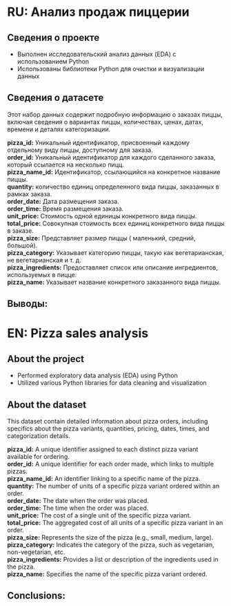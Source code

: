 # **RU: Анализ продаж пиццерии**</br>
## **Сведения о проекте**</br>
* Выполнен исследовательский анализ данных (EDA) с использованием Python
* Использованы библиотеки Python для очистки и визуализации данных
  
## **Сведения о датасете**</br>

Этот набор данных содержит подробную информацию о заказах пиццы, включая сведения о вариантах пиццы, количествах, ценах, датах, времени и деталях категоризации.

**pizza_id:** Уникальный идентификатор, присвоенный каждому отдельному виду пиццы, доступному для заказа.</br>
**order_id:** Уникальный идентификатор для каждого сделанного заказа, который ссылается на несколько пицц.</br>
**pizza_name_id:** Идентификатор, ссылающийся на конкретное название пиццы.</br>
**quantity:** количество единиц определенного вида пиццы, заказанных в рамках заказа.</br>
**order_date:** Дата размещения заказа.</br>
**order_time:** Время размещения заказа.</br>
**unit_price:** Стоимость одной единицы конкретного вида пиццы.</br>
**total_price:** Совокупная стоимость всех единиц конкретного вида пиццы в заказе.</br>
**pizza_size:** Представляет размер пиццы ( маленький, средний, большой).</br>
**pizza_category:** Указывает категорию пиццы, такую как вегетарианская, не вегетарианская и т. д.</br>
**pizza_ingredients:** Предоставляет список или описание ингредиентов, используемых в пицце.</br>
**pizza_name:** Указывает название конкретного заказанного вида пиццы.</br>

## **Выводы:**

# **EN: Pizza sales analysis** </br>
## **About the project**
* Performed exploratory data analysis (EDA) using Python
* Utilized various Python libraries for data cleaning and visualization

## **About the dataset**</br>
This dataset contain detailed information about pizza orders, including specifics about the pizza variants, quantities, pricing, dates, times, and categorization details.</br>

**pizza_id:** A unique identifier assigned to each distinct pizza variant available for ordering.</br>
**order_id:** A unique identifier for each order made, which links to multiple pizzas.</br>
**pizza_name_id:** An identifier linking to a specific name of the pizza.</br>
**quantity:** The number of units of a specific pizza variant ordered within an order.</br>
**order_date:** The date when the order was placed.</br>
**order_time:** The time when the order was placed.</br>
**unit_price:** The cost of a single unit of the specific pizza variant.</br>
**total_price:** The aggregated cost of all units of a specific pizza variant in an order.</br>
**pizza_size:** Represents the size of the pizza (e.g., small, medium, large).</br>
**pizza_category:** Indicates the category of the pizza, such as vegetarian, non-vegetarian, etc.</br>
**pizza_ingredients:** Provides a list or description of the ingredients used in the pizza.</br>
**pizza_name:** Specifies the name of the specific pizza variant ordered.</br>

## **Сonclusions:**
